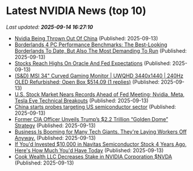 # Latest NVIDIA News (top 10)
_Last updated: **2025-09-14 16:27:10**_

- [Nvidia Being Thrown Out Of China](https://biztoc.com/x/5664f850b7a0301e) (Published: 2025-09-13)
- [Borderlands 4 PC Performance Benchmarks: The Best-Looking Borderlands To Date, But Also The Most Demanding To Run](https://wccftech.com/borderlands-4-pc-performance-benchmarks-best-looking-borderlands-to-date-but-also-the-most-heaviest-to-run/) (Published: 2025-09-13)
- [Stocks Reach Highs On Oracle And Fed Expectations](https://www.forbes.com/sites/bill_stone/2025/09/13/stocks-reach-highs-on-oracle-and-fed-expectations/) (Published: 2025-09-13)
- [(S&D) MSI 34" Curved Gaming Monitor | UWQHD 3440x1440 | 240Hz OLED Refurbished; Open Box $514.09 (1 replies)](https://slickdeals.net/f/18602845-s-d-msi-34-curved-gaming-monitor-uwqhd-3440x1440-240hz-oled-refurbished-open-box-514-09) (Published: 2025-09-13)
- [U.S. Stock Market Nears Records Ahead of Fed Meeting; Nvidia, Meta, Tesla Eye Technical Breakouts](https://www.ibtimes.com/us-stock-market-nears-records-ahead-fed-meeting-nvidia-meta-tesla-eye-technical-breakouts-3783273) (Published: 2025-09-13)
- [China starts probes targeting US semiconductor sector](https://fortune.com/2025/09/13/china-us-semiconductor-sector-anti-dumping-probe-discrimination-trump-trade-war/) (Published: 2025-09-13)
- [Former CIA Officer Unveils Trump’s $2.2 Trillion “Golden Dome” Strategy](https://www.globenewswire.com/news-release/2025/09/13/3149499/0/en/Former-CIA-Officer-Unveils-Trump-s-2-2-Trillion-Golden-Dome-Strategy.html) (Published: 2025-09-13)
- [Business Is Booming for Many Tech Giants. They're Laying Workers Off Anyway.](https://www.investopedia.com/business-is-booming-for-many-tech-giants-they-re-laying-workers-off-anyway-oracle-11807131) (Published: 2025-09-13)
- [If You'd Invested $10,000 in Navitas Semiconductor Stock 4 Years Ago, Here's How Much You'd Have Today](https://biztoc.com/x/28a4c101985bfb2a) (Published: 2025-09-13)
- [Cook Wealth LLC Decreases Stake in NVIDIA Corporation $NVDA](https://www.etfdailynews.com/2025/09/13/cook-wealth-llc-decreases-stake-in-nvidia-corporation-nvda/) (Published: 2025-09-13)
